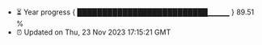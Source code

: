 - ⏳ Year progress { ██████████████████████████▁▁▁▁ } 89.51 %
- ⏰ Updated on Thu, 23 Nov 2023 17:15:21 GMT

